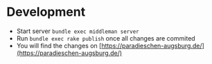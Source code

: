 # Development
* Start server `bundle exec middleman server`
* Run `bundle exec rake publish` once all changes are commited
* You will find the changes on [https://paradieschen-augsburg.de/](https://paradieschen-augsburg.de/)
